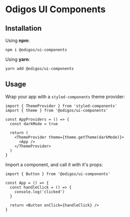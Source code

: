 # Odigos UI Components

## Installation

Using **npm**:

```shell
npm i @odigos/ui-components
```

Using **yarn**:

```shell
yarn add @odigos/ui-components
```

## Usage

Wrap your app with a `styled-components` theme provider:

```tsx
import { ThemeProvider } from 'styled-components'
import { theme } from '@odigos/ui-components'

const AppProviders = () => {
  const darkMode = true

  return (
    <ThemeProvider theme={theme.getTheme(darkMode)}>
      <App />
    </ThemeProvider>
  )
}
```

Import a component, and call it with it's props:

```tsx
import { Button } from '@odigos/ui-components'

const App = () => {
  const handleClick = () => {
    console.log('clicked')
  }

  return <Button onClick={handleClick} />
}
```
